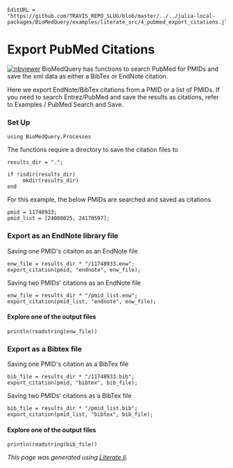 ```@meta
EditURL = "https://github.com/TRAVIS_REPO_SLUG/blob/master/../../julia-local-packages/BioMedQuery/examples/literate_src/4_pubmed_export_citations.jl"
```

# Export PubMed Citations

[![nbviewer](https://img.shields.io/badge/jupyter_notebook-nbviewer-orange.svg)](http://nbviewer.jupyter.org/github/bcbi/BioMedQuery.jl/tree/master/docs/src/notebooks/4_pubmed_export_citations.ipynb)
BioMedQuery has functions to search PubMed for PMIDs and save the xml data
as either a BibTex or EndNote citation.

Here we export EndNote/BibTex citations from a PMID or a list of PMIDs. If you need
to search Entrez/PubMed and save the results as citations, refer to Examples / PubMed Search and Save.

### Set Up

```@example 4_pubmed_export_citations
using BioMedQuery.Processes
```

The functions require a directory to save the citation files to

```@example 4_pubmed_export_citations
results_dir = ".";

if !isdir(results_dir)
     mkdir(results_dir)
end
```

For this example, the below PMIDs are searched and saved as citations

```@example 4_pubmed_export_citations
pmid = 11748933;
pmid_list = [24008025, 24170597];
```

### Export as an EndNote library file

Saving one PMID's citaiton as an EndNote file

```@example 4_pubmed_export_citations
enw_file = results_dir * "/11748933.enw";
export_citation(pmid, "endnote", enw_file);
```

Saving two PMIDs' citations as an EndNote file

```@example 4_pubmed_export_citations
enw_file = results_dir * "/pmid_list.enw";
export_citation(pmid_list, "endnote", enw_file);
```

#### Explore one of the output files

```@example 4_pubmed_export_citations
println(readstring(enw_file))
```

### Export as a Bibtex file

Saving one PMID's citation as a BibTex file

```@example 4_pubmed_export_citations
bib_file = results_dir * "/11748933.bib";
export_citation(pmid, "bibtex", bib_file);
```

Saving two PMIDs' citations as a BibTex file

```@example 4_pubmed_export_citations
bib_file = results_dir * "/pmid_list.bib";
export_citation(pmid_list, "bibtex", bib_file);
```

#### Explore one of the output files

```@example 4_pubmed_export_citations
println(readstring(bib_file))
```

*This page was generated using [Literate.jl](https://github.com/fredrikekre/Literate.jl).*

